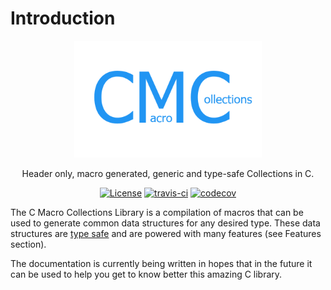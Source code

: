 # Introduction

<p align="center">
    <img src="img/logo.png" alt="C Macro Collections Logo" width="300"/>
</p>

<p align="center">Header only, macro generated, generic and type-safe Collections in C.</p>

<p align="center">
    <a href="https://github.com/LeoVen/C-Macro-Collections/blob/master/LICENSE"><img src="https://img.shields.io/badge/License-MIT-blue.svg" alt="License"/></a>
    <a href="https://travis-ci.org/LeoVen/C-Macro-Collections"><img src="https://travis-ci.org/LeoVen/C-Macro-Collections.svg?branch=master" alt="travis-ci"/></a>
    <a href="https://codecov.io/gh/LeoVen/C-Macro-Collections"><img src="https://codecov.io/gh/LeoVen/C-Macro-Collections/branch/master/graph/badge.svg" alt="codecov"/></a>
</p>

The C Macro Collections Library is a compilation of macros that can be used to generate common data structures for any desired type. These data structures are [type safe](https://en.wikipedia.org/wiki/Type_safety) and are powered with many features (see Features section).

The documentation is currently being written in hopes that in the future it can be used to help you get to know better this amazing C library.
